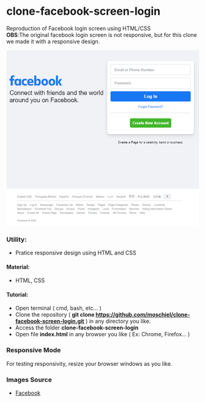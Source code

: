 # clone-facebook-screen-login
Reproduction of Facebook login screen using HTML/CSS
<br>
<b>OBS</b>:The original facebook login screen is not responsive, but for this clone we made it with a responsive design. 

![](clone-facebook-result.PNG)

### Utility:
- Pratice responsive design using HTML and CSS

#### Material:
- HTML, CSS

#### Tutorial:
- Open terminal ( cmd, bash, etc... )
- Clone the repository ( <b>git clone https://github.com/moschiel/clone-facebook-screen-login.git</b> ) in any directory you like.
- Access the folder <b>clone-facebook-screen-login</b>
- Open file <b>index.html</b> in any browser you like ( Ex: Chrome, Firefox... )

### Responsive Mode
For testing responsivity, resize your browser windows as you like.

### Images Source
- [Facebook](https://www.facebook.com/)

